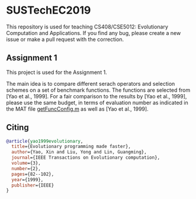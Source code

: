 # SUSTechEC2019
This repository is used for teaching CS408/CSE5012: Evolutionary Computation and Applications.
If you find any bug, please create a new issue or make a pull request with the correction.

## Assignment 1
This project is used for the Assignment 1.

The main idea is to compare different serach operators and selection schemes on a set of benchmark functions. The functions are selected from [Yao et al., 1999]. For a fair comparison to the results by [Yao et al., 1999], please use the same budget, in terms of evaluation number as indicated in the MAT file [getFuncConfig.m](https://github.com/ljialin/SUSTechEC2019/blob/master/assignment1/utils/getFuncConfig.m) as well as [Yao et al., 1999].


## Citing
```bibtex
@article{yao1999evolutionary,
  title={Evolutionary programming made faster},
  author={Yao, Xin and Liu, Yong and Lin, Guangming},
  journal={IEEE Transactions on Evolutionary computation},
  volume={3},
  number={2},
  pages={82--102},
  year={1999},
  publisher={IEEE}
}
```
